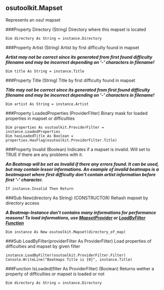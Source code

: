 osutoolkit.Mapset
-----------------
Represents an osu! mapset

###Property Directory (String)
Directory where this mapset is located
```
Dim directory As String = instance.Directory
```

###Property Artist (String)
Artist by first difficulty found in mapset

***Artist may not be correct since its generated from first found difficulty filename and may be incorrect depending on '-' characters in filename!***
```
Dim title As String = instance.Title
```

###Property Title (String)
Title by first difficulty found in mapset

***Title may not be correct since its generated from first found difficulty filename and may be incorrect depending on '-' characters in filename!***
```
Dim artist As String = instance.Artist
```

###Property LoadedProperties (ProviderFilter)
Binary mask for loaded properties in mapset or difficulties
```
Dim properties As osutoolkit.ProviderFilter = instance.LoadedProperties
Dim hasLoadedTitle As Boolean = properties.HasFlag(osutoolkit.ProviderFilter.Title)
```

###Property Invalid (Boolean)
Indicates if a mapset is invalid. Will set to TRUE if there are any problems with it.

***An Beatmap will be set as Invalid if there any errors found. It can be used, but may contain lesser informations. An example of invalid beatmaps is a beatmapset where first difficulty don't contain artist information before first '-' character.***
```
If instance.Invalid Then Return
```

###Sub New(directory As String) (CONSTRUCTOR)
Rehash mapset by directory access

***A Beatmap-Instance don't contains many informations for performance reasons! To load informations, use [MapsetProvider](../mapsetprovider/README.md) or [LoadByFilter Function](#sub-loadbyfilterproviderfilter-as-providerfilter)***
```
Dim instance As New osutoolkit.Mapset(directory_of_map)
```

###Sub LoadByFilter(providerFilter As ProviderFilter)
Load properties of difficulties and mapset by given filter
```
instance.LoadByFilter(osutoolkit.ProviderFilter.Filter)
Console.WriteLine("Beatmaps Title is {0}", instance.Title)
```

###Function IsLoaded(filter As ProviderFilter) (Boolean)
Returns wether a property of difficulties or mapset is loaded or not
```
Dim directory As String = instance.Directory
```